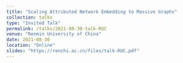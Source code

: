 ```yaml
---
title: "Scaling Attributed Network Embedding to Massive Graphs"
collection: talks
type: "Invited Talk"
permalink: /talks/2021-08-30-talk-RUC
venue: "Renmin University of China"
date: 2021-08-30
location: "Online"
slides: "https://renchi.ac.cn/files/talk-RUC.pdf"
---
```

